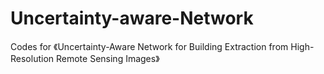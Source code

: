 # Uncertainty-aware-Network
Codes for 《Uncertainty-Aware Network for Building Extraction from
High-Resolution Remote Sensing Images》
